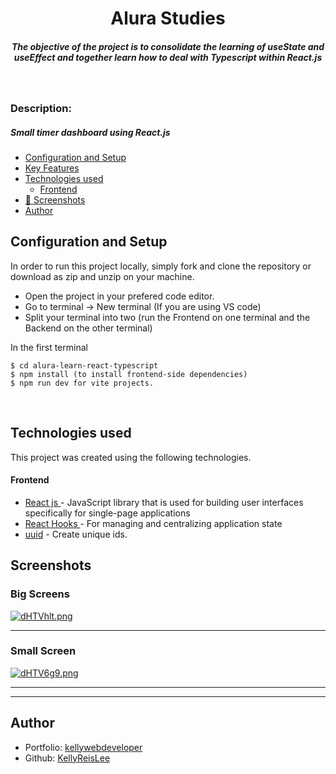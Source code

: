 <H1 align ="center" > 
Alura Studies </h1>
<h5  align ="center"> 
The objective of the project is to consolidate the learning of useState and useEffect and together learn how to deal with Typescript within React.js </h5>
<br/>

<h3>Description: </h3>
<h5>Small timer dashboard using React.js</h5>

- [Configuration and Setup](#configuration-and-setup)
- [Key Features](#key-features)
- [Technologies used](#technologies-used)
  - [Frontend](#frontend)
- [📸 Screenshots](#screenshots)
- [Author](#author)

## Configuration and Setup

In order to run this project locally, simply fork and clone the repository or download as zip and unzip on your machine.

- Open the project in your prefered code editor.
- Go to terminal -> New terminal (If you are using VS code)
- Split your terminal into two (run the Frontend on one terminal and the Backend on the other terminal)

In the first terminal

```
$ cd alura-learn-react-typescript
$ npm install (to install frontend-side dependencies)
$ npm run dev for vite projects.
```


<br/>

## Technologies used

This project was created using the following technologies.

#### Frontend

- [React js ](https://www.npmjs.com/package/react) - JavaScript library that is used for building user interfaces specifically for single-page applications
- [React Hooks ](https://reactjs.org/docs/hooks-intro.html) - For managing and centralizing application state
- [uuid](https://www.npmjs.com/package/uuid) - Create unique ids.



## Screenshots

<h3>Big Screens</h3>
<a href="https://freeimage.host/"><img src="https://iili.io/dHTVhlt.png" alt="dHTVhlt.png" border="0" /></a>

---

<h3>Small Screen</h3>
<a href="https://freeimage.host/"><img src="https://iili.io/dHTV6g9.png" alt="dHTV6g9.png" border="0" /></a>

---


---

## Author

- Portfolio: [kellywebdeveloper](https://kellydeveloper.vercel.app)
- Github: [KellyReisLee](https://github.com/KellyReisLee)
